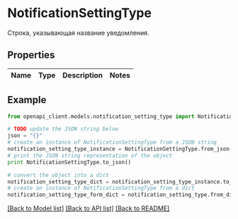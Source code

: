 # NotificationSettingType

Строка, указывающая название уведомления.

## Properties
Name | Type | Description | Notes
------------ | ------------- | ------------- | -------------

## Example

```python
from openapi_client.models.notification_setting_type import NotificationSettingType

# TODO update the JSON string below
json = "{}"
# create an instance of NotificationSettingType from a JSON string
notification_setting_type_instance = NotificationSettingType.from_json(json)
# print the JSON string representation of the object
print NotificationSettingType.to_json()

# convert the object into a dict
notification_setting_type_dict = notification_setting_type_instance.to_dict()
# create an instance of NotificationSettingType from a dict
notification_setting_type_form_dict = notification_setting_type.from_dict(notification_setting_type_dict)
```
[[Back to Model list]](../README.md#documentation-for-models) [[Back to API list]](../README.md#documentation-for-api-endpoints) [[Back to README]](../README.md)


